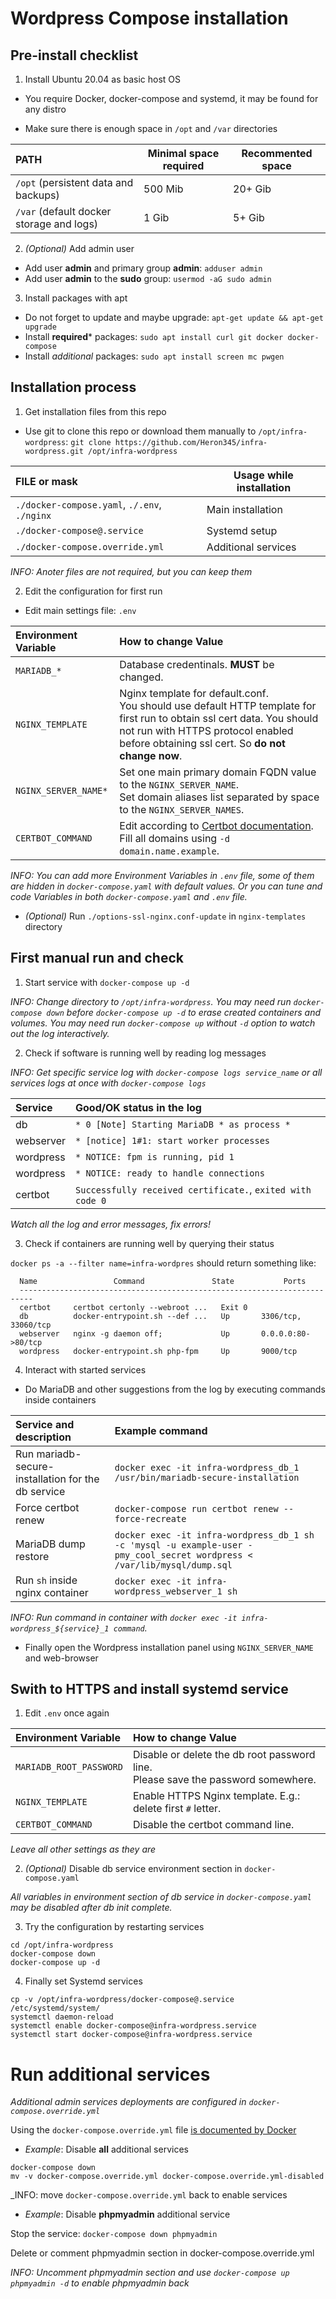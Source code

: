 
# Wordpress Compose installation

## Pre-install checklist

1. Install Ubuntu 20.04 as basic host OS

 * You require Docker, docker-compose and systemd,
   it may be found for any distro

 * Make sure there is enough space in `/opt` and `/var` directories

 | PATH | Minimal space required | Recommented space |
 |:-----|------------------------|-------------------|
 | `/opt` (persistent data and backups)     | 500 Mib | 20+ Gib |
 | `/var` (default docker storage and logs) | 1 Gib   | 5+ Gib  |

2. _(Optional)_ Add admin user
 * Add user **admin** and primary group **admin**: `adduser admin`
 * Add user **admin** to the **sudo** group: `usermod -aG sudo admin`

3. Install packages with apt
 * Do not forget to update and maybe upgrade: `apt-get update && apt-get upgrade`
 * Install **required*** packages: `sudo apt install curl git docker docker-compose`
 * Install _additional_ packages: `sudo apt install screen mc pwgen`

## Installation process

1. Get installation files from this repo

 * Use git to clone this repo or download them manually to `/opt/infra-wordpress`:
 `git clone https://github.com/Heron345/infra-wordpress.git /opt/infra-wordpress`

 | FILE or mask | Usage while installation |
 |:-------------|--------------------------|
 | `./docker-compose.yaml`, `./.env`, `./nginx` | Main installation   |
 | `./docker-compose@.service`                  | Systemd setup       |
 | `./docker-compose.override.yml`              | Additional services |

 _INFO: Anoter files are not required, but you can keep them_

2. Edit the configuration for first run

 * Edit main settings file: `.env`

 | Environment Variable | How to change Value |
 |:---------------------|:--------------------|
 | `MARIADB_*`      | Database credentinals. **MUST** be changed. |
 | `NGINX_TEMPLATE` | Nginx template for default.conf. <br /> You should use default HTTP template for first run to obtain ssl cert data. You should not run with HTTPS protocol enabled before obtaining ssl cert. So **do not change now**. |
 | `NGINX_SERVER_NAME*` | Set one main primary domain FQDN value to the `NGINX_SERVER_NAME`. <br /> Set domain aliases list separated by space to the `NGINX_SERVER_NAMES`. |
 | `CERTBOT_COMMAND` | Edit according to [Certbot documentation](https://eff-certbot.readthedocs.io/en/stable/using.html). <br /> Fill all domains using `-d domain.name.example`. |

 _INFO: You can add more Environment Variables in `.env` file,
  some of them are hidden in `docker-compose.yaml` with default values.
  Or you can tune and code Variables in both `docker-compose.yaml` and `.env` file._

 * _(Optional)_ Run `./options-ssl-nginx.conf-update` in `nginx-templates` directory

## First manual run and check

1. Start service with `docker-compose up -d`

 _INFO: Change directory to `/opt/infra-wordpress`.
  You may need run `docker-compose down` before `docker-compose up -d`
  to erase created containers and volumes.
  You may need run `docker-compose up` without `-d` option
  to watch out the log interactively._

2. Check if software is running well by reading log messages

 _INFO: Get specific service log with `docker-compose logs service_name`
  or all services logs at once with `docker-compose logs`_

 | Service   | Good/OK status in the log |
 |:----------|:--------------------------|
 | db        | `* 0 [Note] Starting MariaDB * as process *` |
 | webserver | `* [notice] 1#1: start worker processes`     |
 | wordpress | `* NOTICE: fpm is running, pid 1`            |
 | wordpress | `* NOTICE: ready to handle connections`      |
 | certbot   | `Successfully received certificate.`, `exited with code 0` |

 _Watch all the log and error messages, fix errors!_

3. Check if containers are running well by querying their status

`docker ps -a --filter name=infra-wordpres` should return something like:

```
  Name                 Command               State           Ports
  -------------------------------------------------------------------------
  certbot     certbot certonly --webroot ...   Exit 0
  db          docker-entrypoint.sh --def ...   Up       3306/tcp, 33060/tcp
  webserver   nginx -g daemon off;             Up       0.0.0.0:80->80/tcp
  wordpress   docker-entrypoint.sh php-fpm     Up       9000/tcp
```

4. Interact with started services

 * Do MariaDB and other suggestions from the log by executing commands inside containers

 | Service and description | Example command |
 |:------------------------|:----------------|
 | Run mariadb-secure-installation for the db service | `docker exec -it infra-wordpress_db_1 /usr/bin/mariadb-secure-installation` |
 | Force certbot renew  | `docker-compose run certbot renew --force-recreate` |
 | MariaDB dump restore | `docker exec -it infra-wordpress_db_1 sh -c 'mysql -u example-user -pmy_cool_secret wordpress < /var/lib/mysql/dump.sql` |
 | Run `sh` inside nginx container | `docker exec -it infra-wordpress_webserver_1 sh` |

 _INFO: Run command in container
 with `docker exec -it infra-wordpress_${service}_1 command`._

 * Finally open the Wordpress installation panel
 using `NGINX_SERVER_NAME` and web-browser

## Swith to HTTPS and install systemd service

1. Edit `.env` once again

 | Environment Variable | How to change Value |
 |:---------------------|:--------------------|
 | `MARIADB_ROOT_PASSWORD` | Disable or delete the db root password line. <br /> Please save the password somewhere. |
 | `NGINX_TEMPLATE`        | Enable HTTPS Nginx template. E.g.: delete first `#` letter. |
 | `CERTBOT_COMMAND`       | Disable the certbot command line. |

 _Leave all other settings as they are_

2. _(Optional)_ Disable db service environment section in `docker-compose.yaml`

 _All variables in environment section of db service in `docker-compose.yaml`
 may be disabled after db init complete._

3. Try the configuration by restarting services
```
cd /opt/infra-wordpress
docker-compose down
docker-compose up -d
```

4. Finally set Systemd services
```
cp -v /opt/infra-wordpress/docker-compose@.service /etc/systemd/system/
systemctl daemon-reload
systemctl enable docker-compose@infra-wordpress.service
systemctl start docker-compose@infra-wordpress.service
```

# Run additional services

_Additional admin services deployments
 are configured in `docker-compose.override.yml`_

Using the `docker-compose.override.yml` file
 [is documented by Docker](https://docs.docker.com/compose/extends/)


* _Example_: Disable **all** additional services

```
docker-compose down
mv -v docker-compose.override.yml docker-compose.override.yml-disabled
```

_INFO: move `docker-compose.override.yml` back to enable services

* _Example_: Disable **phpmyadmin** additional service

Stop the service: `docker-compose down phpmyadmin`

Delete or comment phpmyadmin section in docker-compose.override.yml

_INFO: Uncomment phpmyadmin section and use `docker-compose up phpmyadmin -d`
 to enable phpmyadmin back_

